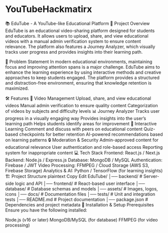 # YouTubeHackmatirx


📚 EduTube - A YouTube-like Educational Platform
🚀 Project Overview
EduTube is an educational video-sharing platform designed for students and educators. It allows users to upload, share, and view educational videos with a manual admin verification system to ensure content relevance. The platform also features a Journey Analyzer, which visually tracks user progress and provides insights into their learning path.

🎯 Problem Statement
In modern educational environments, maintaining focus and improving attention spans is a major challenge. EduTube aims to enhance the learning experience by using interactive methods and creative approaches to keep students engaged. The platform provides a structured and distraction-free environment, ensuring that knowledge retention is maximized.

🛠 Features
🎥 Video Management
Upload, share, and view educational videos
Manual admin verification to ensure quality content
Categorization of videos by subjects and difficulty levels
📊 Journey Analyzer
Tracks user progress in a visually engaging way
Provides insights into the user’s learning path
Helps students identify areas for improvement
📌 Interactive Learning
Comment and discuss with peers on educational content
Quiz-based checkpoints for better retention
AI-powered recommendations based on learning patterns
🔒 Moderation & Security
Admin-approved content for educational relevance
User authentication and role-based access
Reporting system for inappropriate content
💻 Tech Stack
Frontend: React.js / Next.js
Backend: Node.js / Express.js
Database: MongoDB / MySQL
Authentication: Firebase / JWT
Video Processing: FFMPEG / Cloud Storage (AWS S3, Firebase Storage)
Analytics & AI: Python / TensorFlow (for learning insights)
🏗 Project Structure
plaintext
Copy
Edit
EduTube/
│── backend/           # Server-side logic and API
│── frontend/          # React-based user interface
│── database/          # Database schemas and models
│── assets/            # Images, logos, icons
│── docs/              # Documentation files
│── tests/             # Unit and integration tests
│── README.md          # Project documentation
│── package.json       # Dependencies and project metadata
🚀 Installation & Setup
Prerequisites
Ensure you have the following installed:

Node.js (v16 or later)
MongoDB/MySQL (for database)
FFMPEG (for video processing)
